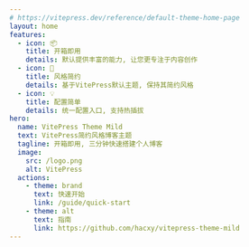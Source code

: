 ```yaml
---
# https://vitepress.dev/reference/default-theme-home-page
layout: home
features:
  - icon: 📦
    title: 开箱即用
    details: 默认提供丰富的能力, 让您更专注于内容创作
  - icon: 🌈
    title: 风格简约
    details: 基于VitePress默认主题, 保持其简约风格
  - icon: 💡
    title: 配置简单
    details: 统一配置入口, 支持热插拔
hero:
  name: VitePress Theme Mild
  text: VitePress简约风格博客主题
  tagline: 开箱即用, 三分钟快速搭建个人博客
  image:
    src: /logo.png
    alt: VitePress
  actions:
    - theme: brand
      text: 快速开始
      link: /guide/quick-start
    - theme: alt
      text: 指南
      link: https://github.com/hacxy/vitepress-theme-mild
---
```

